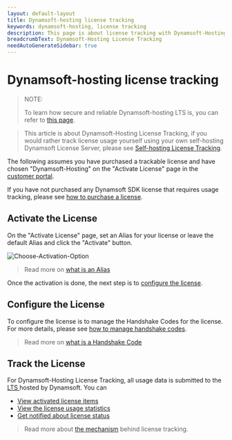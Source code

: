 ```yaml
---
layout: default-layout
title: Dynamsoft-hosting license tracking
keywords: dynamsoft-hosting, license tracking
description: This page is about license tracking with Dynamsoft-Hosting Dynamsoft License Server
breadcrumbText: Dynamsoft-Hosting License Tracking
needAutoGenerateSidebar: true
---
```


# Dynamsoft-hosting license tracking

> NOTE:
> 
> To learn how secure and reliable Dynamsoft-hosting LTS is, you can refer to [this page]({{site.about}}licensefaq.html).

> This article is about Dynamsoft-Hosting License Tracking, if you would rather track license usage yourself using your own self-hosting Dynamsoft License Server, please see [Self-hosting License Tracking]({{site.selfhosting}}index.html).

The following assumes you have purchased a trackable license and have chosen "Dynamsoft-Hosting" on the "Activate License" page in the [customer portal](https://www.dynamsoft.com/customer/license/fullLicense). 

If you have not purchased any Dynamsoft SDK license that requires usage tracking, please see [how to purchase a license]({{site.about}}purchase.html).


## Activate the License

On the "Activate License" page, set an Alias for your license or leave the default Alias and click the "Activate" button.

![Choose-Activation-Option]({{site.assets}}imgs/activate-001.png)

> Read more on [what is an Alias]({{site.about}}terms.html#alias)

Once the activation is done, the next step is to [configure the license](#configure-the-license).

## Configure the License

To configure the license is to manage the Handshake Codes for the license. For more details, please see [how to manage handshake codes]({{site.common}}handshakeCodes.html).

> Read more on [what is a Handshake Code]({{site.about}}terms.html#handshake-code)

## Track the License

For Dynamsoft-Hosting License Tracking, all usage data is submitted to the [ LTS ]({{site.about}}terms.html#license--server) hosted by Dynamsoft. You can

* [View activated license items]({{site.common}}licenseitems.html)
* [View the license usage statistics]({{site.common}}statistics.html)
* [Get notified about license status]({{site.common}}usagealerts.html)

> Read more about [the mechanism]({{site.common}}mechanism.html) behind license tracking.
